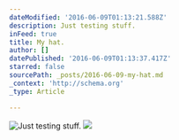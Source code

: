 ```yaml
---
dateModified: '2016-06-09T01:13:21.588Z'
description: Just testing stuff.
inFeed: true
title: My hat.
author: []
datePublished: '2016-06-09T01:13:37.417Z'
starred: false
sourcePath: _posts/2016-06-09-my-hat.md
_context: 'http://schema.org'
_type: Article

---
```

![Just testing stuff.](https://s3-us-west-2.amazonaws.com/the-grid-img/p/d88fb7be5f7b96908ea1e627e995cf025f01285c.jpg)
![](https://s3-us-west-2.amazonaws.com/the-grid-img/p/55e57ec861ea7a99d065ca9a98c0dde06300ac8a.jpg)